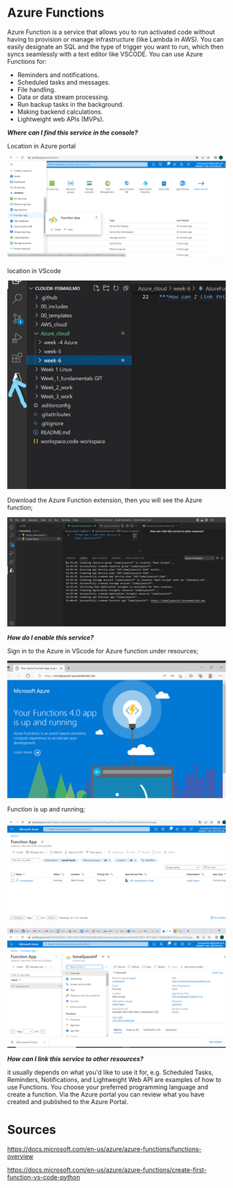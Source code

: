 # Azure Functions

Azure Function is a service that allows you to run activated code without having to provision or manage infrastructure (like Lambda in AWS). You can easily designate an SQL and the type of trigger you want to run, which then syncs seamlessly with a text editor like VSCODE.
You can use Azure Functions for:

 - Reminders and notifications.
 - Scheduled tasks and messages.
 - File handling.
 - Data or data stream processing.
 - Run backup tasks in the background.
 - Making backend calculations.
 - Lightweight web APIs (MVPs).

 ***Where can I find this service in the console?***

Location in Azure portal

![Azurefunction](../../00_includes/AZAzureFunction01.png)

location in VScode

![AzureF02](../../00_includes/AZAzureFunction02.jpg)

Download the Azure Function extension, then you will see the Azure function;

![AzF03](../../00_includes/AZAzureFunction03.png)
 
***How do I enable this service?***

Sign in to the Azure in VScode for Azure function under resources;

![AZf04](../../00_includes/AZAzureFunction04works.png)

Function is up and running;

![AZF05](../../00_includes/AZAzureFunction05.png)

![AzF06](../../00_includes/AZAzureFunction06.png)

***How ​​can I link this service to other resources?***

it  usually depends on what you'd like to use it for, e.g. Scheduled Tasks, Reminders, Notifications, and Lightweight Web API are examples of how to use Functions. You choose your preferred programming language and create a function. Via the Azure portal you can review what you have created and published to the Azure Portal.



# Sources


https://docs.microsoft.com/en-us/azure/azure-functions/functions-overview

https://docs.microsoft.com/en-us/azure/azure-functions/create-first-function-vs-code-python

